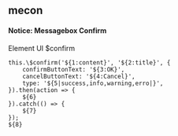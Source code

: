 ## mecon
#### Notice: Messagebox Confirm
Element UI $confirm
```
this.\$confirm('${1:content}', '${2:title}', {
	confirmButtonText: '${3:OK}',
	cancelButtonText: '${4:Cancel}',
	type: '${5|success,info,warning,erro|}',
}).then(action => {
	${6}
}).catch(() => {
	${7}
});
${8}
```